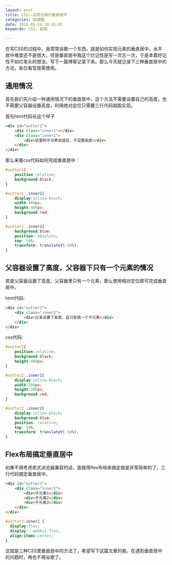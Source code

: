```yaml
---
layout: post
title: CSS——实现元素的垂直居中
categories: 前端圈
date: 2018-05-14 20:41:02
keywords: CSS, 前端

---
```


在写CSS的过程中，我常常谷歌一个东西，就是如何实现元素的垂直居中，水平居中难度还不是很大，但是垂直居中我这个烂记性是写一次忘一次，于是本着好记性不如烂笔头的想法，写下一篇博客记录下来。那么今天就记录下三种垂直居中的方法，各位看官按需使用。

<!-- more -->

## 通用情况

首先我们先介绍一种通用情况下的垂直居中，这个方法不需要设置自己的高度，也不需要父容器设置高度，利用绝对定位只需要三行代码就能实现。

首先html代码长这个样子

```html
<div id="outter1">
    <div class="inner1"></div>
    <div class="inner2">
        <div>这里的子元素自适应，不设置高度</div>
    </div>
</div>
```

那么来看css代码如何完成垂直居中：

```css
#outter1{
    position:relative;
    background:black;
}

#outter1 .inner1{
    display:inline-block;
    width:400px;
    height:400px;
    background:red;
}

#outter1 .inner2{
    background:blue;
    position: absolute;
    top: 50%;
    transform: translateY(-50%);
}
```


## 父容器设置了高度，父容器下只有一个元素的情况

若是父容器设置了高度，父容器里只有一个元素，那么使用相对定位即可完成垂直居中。

html代码:


```html
<div id="outter2">
    <div class="inner2">
        <div>父亲设置了高度，且只有我一个子元素</div>
    </div>
</div>
```

css代码:

```css
#outter2{
    position:relative;
    background:black;
    height:400px;
}

#outter2 .inner1{
    display:inline-block;
    width:200px;
    height:200px;
    background:red;
}

#outter2 .inner2{
    display:inline-block;
    background:blue;
    position: relative;
    top: 50%;
    transform: translateY(-50%);
}
```

## Flex布局搞定垂直居中

如果不用考虑老式浏览器兼容的话，直接用flex布局来搞定就是非常简单的了，三行代码搞定垂直居中。

```html
<div id="outter3">
    <div class="inner1">
        <div>子元素1</div>
        <div>子元素2</div>
        <div>子元素3</div>
    </div>
</div>
```

```css
#outter3.inner1 {
  display:flex;
  display: -webkit-flex;
  align-items:center;
}
```

这就是三种CSS里垂直居中的方法了，希望写下这篇文章的我，在遇到垂直居中的问题时，再也不用谷歌了。